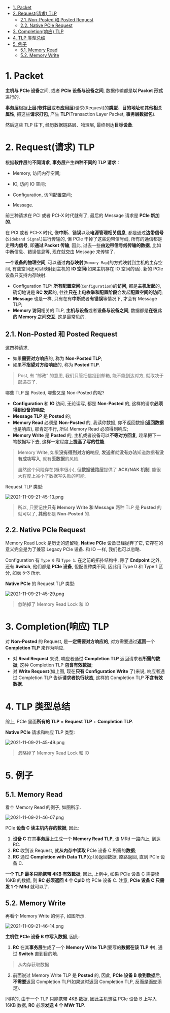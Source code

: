 
<!-- @import "[TOC]" {cmd="toc" depthFrom=1 depthTo=6 orderedList=false} -->

<!-- code_chunk_output -->

- [1. Packet](#1-packet)
- [2. Request(请求) TLP](#2-request请求-tlp)
  - [2.1. Non-Posted 和 Posted Request](#21-non-posted-和-posted-request)
  - [2.2. Native PCIe Request](#22-native-pcie-request)
- [3. Completion(响应) TLP](#3-completion响应-tlp)
- [4. TLP 类型总结](#4-tlp-类型总结)
- [5. 例子](#5-例子)
  - [5.1. Memory Read](#51-memory-read)
  - [5.2. Memory Write](#52-memory-write)

<!-- /code_chunk_output -->

# 1. Packet

**主机与 PCIe 设备**之间, 或者 **PCIe 设备与设备之间**, 数据传输都是**以 Packet 形式**进行的.

**事务层**根据**上层**(**软件层**或者**应用层**)请求(Request)的**类型**、**目的地址**和**其他相关属性**, 把这些**请求打包**, 产生 **TLP**(Transaction Layer Packet, **事务层数据包**).

然后这些 TLP 往下, 经历数据链路层、物理层, 最终到达**目标设备**.

# 2. Request(请求) TLP

根据**软件层**的**不同请求**, **事务层**产生**四种不同的 TLP 请求**：

* Memory, 访问内存空间;

* IO, 访问 IO 空间;

* Configuration, 访问配置空间;

* Message.

前三种请求在 PCI 或者 PCI-X 时代就有了, 最后的 Message 请求是 **PCIe 新加的**.

在 PCI 或者 PCI-X 时代, 像**中断**、**错误**以及**电源管理相关信息**, 都是通过**边带信号**(`Sideband Signal`)进行传输的, 但 PCIe 干掉了这些边带信号线, 所有的通信都是走**带内信号**, 即**通过 Packet 传输**, 因此, 过去一些**由边带信号线传输的数据**, 比如中断信息、错误信息等, 现在就交由 Message 来传输了.

**一个设备的物理空间**, 可以通过**内存映射**(`Memory Map`)的方式映射到主机的主存空间, 有些空间还可以映射到主机的 **IO 空间**(如果主机存在 IO 空间的话). 新的 PCIe 设备只支持内存映射.

* Configuration TLP: **所有配置空间**(`Configuration`)的**访问**, 都是**主机发起**的, 确切地说是 **RC 发起**的, 往往**只在上电枚举和配置阶段**会发起**配置空间的访问**;
* **Message** 也是一样, 只有在有**中断**或者**有错误**等情况下, 才会有 Message TLP;
* **Memory 访问**相关的 TLP, **主机与设备**或者**设备与设备之间**, 数据都是**在彼此的 Memory 之间交互**. 这是最常见的.

## 2.1. Non-Posted 和 Posted Request

这四种请求,
* 如果**需要对方响应**的, 称为 **Non-Posted TLP**;
* 如果**不指望对方给响应**的, 称为 **Posted TLP**.

> Post, 有 “邮政” 的意思, 我们只管把信投到邮箱, 能不能到达对方, 就取决于邮递员了.

哪些 TLP 是 Posted, 哪些又是 Non-Posted 的呢?

* **Configuration** 和 **IO** 访问, 无论读写, 都是 **Non-Posted** 的, 这样的请求**必须得到设备的响应**;
* **Message TLP** 是 **Posted** 的;
* **Memory Read** 必须是 **Non-Posted** 的, 我读你数据, 你不返回数据(**返回数据**也是响应), 那肯定不行, 所以 Memory Read 必须得到响应;
* **Memory Write** 是 **Posted** 的, 主机或者设备可以**不等对方回复**, 趁早把下一笔数据写下去, 这样一定程度上**提高了写的性能**.
> Memory Write, 如果**没有得到对方的响应**, **发送者**就**没有办法**知道数据**有没有成功写入**, 就有**丢数据**的风险.
>
> 虽然这个风险存在(概率很小), 但**数据链路层**提供了 **ACK/NAK 机制**, 能很大程度上减小了数据写失败的可能.

Request TLP 类型:

![2021-11-09-21-45-13.png](./images/2021-11-09-21-45-13.png)

> 所以, 只要记住**只有 Memory Write 和 Message** 两种 TLP 是 **Posted** 的就可以了, **其他**都是 **Non-Posted** 的.

## 2.2. Native PCIe Request

Memory Read Lock 是历史的遗留物, **Native PCIe** 设备已经抛弃了它, 它存在的意义完全是为了兼容 Legacy PCIe 设备. 和 IO 一样, 我们也可以忽略.

Configuration 有 `Type 0` 和 `Type 1`. 在之前的拓扑结构中, 除了 **Endpoint** 之外, 还有 **Switch**, 他们都是 **PCIe 设备**, 但配置种类不同, 因此用 Type 0 和 Type 1 区分, 如表 5-3 所示.

**Native PCIe** 的 Request TLP 类型:

![2021-11-09-21-45-29.png](./images/2021-11-09-21-45-29.png)

> 忽略掉了 Memory Read Lock 和 IO

# 3. Completion(响应) TLP

对 **Non-Posted** 的 Request, 是**一定需要对方响应的**, 对方需要通过**返回**一个 **Completion TLP** 来作为响应.
* 对 **Read Request** 来说, 响应者通过 **Completion TLP** 返回请求者**所需的数据**, 这种 Completion TLP **包含有效数据**;
* 对 **Write Request**(如上图, 现在**只有 Configuration Write** 了)来说, 响应者通过 Completion TLP 告诉**请求者执行状态**, 这样的 Completion TLP **不含有效数据**.

# 4. TLP 类型总结

综上, PCIe 里面**所有的 TLP** = **Request TLP** + **Completion TLP**.

**Native PCIe** 请求和响应 TLP 类型:

![2021-11-09-21-45-49.png](./images/2021-11-09-21-45-49.png)

> 忽略掉了 Memory Read Lock 和 IO

# 5. 例子

## 5.1. Memory Read

看个 Memory Read 的例子, 如图所示.

![2021-11-09-21-46-07.png](./images/2021-11-09-21-46-07.png)

PCIe **设备 C 读主机内存的数据**, 因此:

1. **设备 C** 在其**事务层**上生成一个 **Memory Read TLP**, 该 MRd 一路向上, 到达 RC.
2. **RC** 收到该 Request, 就**从内存中读取** PCIe 设备 C 所需的**数据**;
3. **RC** 通过 **Completion with Data TLP**(`CplD`)返回数据, 原路返回, 直到 PCIe 设备 C.

**一个 TLP 最多只能携带 4KB 有效数据**, 因此, 上例中, 如果 PCIe 设备 C 需要读 16KB 的数据, 则 **RC 必须返回 4 个 CplD** 给 PCIe 设备 C. 注意, **PCIe 设备 C 只需发 1 个 MRd** 就可以了.

## 5.2. Memory Write

再看个 Memory Write 的例子, 如图所示.

![2021-11-09-21-46-14.png](./images/2021-11-09-21-46-14.png)

**主机往 PCIe 设备 B 中写入数据**, 因此:

1. **RC** 在其**事务层**生成了一个 **Memory Write TLP**(要写的**数据在该 TLP 中**), 通过 **Switch** 直到目的地.
> 从内存获取数据
2. 前面说过 Memory Write TLP 是 **Posted** 的, 因此, **PCIe 设备 B 收到数据**后, **不需要**返回 Completion TLP(如果这时返回 Completion TLP, 反而是画蛇添足).

同样的, 由于一个 TLP 只能携带 4KB 数据, 因此主机想往 PCIe 设备 B 上写入 16KB 数据, **RC** 必须**发送 4 个 MWr TLP**.